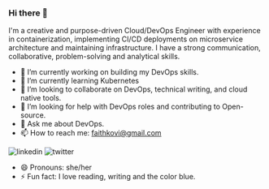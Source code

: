 ### Hi there 👋



I'm a creative and purpose-driven Cloud/DevOps Engineer with experience in containerization, implementing CI/CD deployments on microservice architecture and maintaining infrastructure. I have a strong communication, collaborative, problem-solving and analytical skills.

- 🔭 I’m currently working on building my DevOps skills.
- 🌱 I’m currently learning Kubernetes
- 👯 I’m looking to collaborate on DevOps, technical writing, and cloud native tools.
- 🤔 I’m looking for help with DevOps roles and contributing to Open-source.
- 💬 Ask me about DevOps.
- 📫 How to reach me: faithkovi@gmail.com

![linkedin](https://img.shields.io/badge/Linkedin-0e76a8?style=for-the-badge&logo=Linkedin&logoColor=white)
![twitter](https://img.shields.io/twitter/url?style=social&url=https%3A%2F%2Ftwitter.com%2FVera__Kaka)

- 😄 Pronouns: she/her
- ⚡ Fun fact: I love reading, writing and the color blue.

